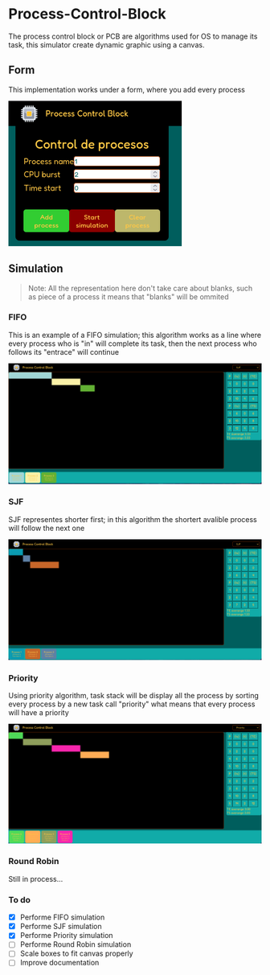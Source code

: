 # Process-Control-Block

The process control block or PCB are algorithms used for OS to manage its task,
this simulator create dynamic graphic using a canvas.

## Form

This implementation works under a form, where you add every process

![Form](./.example/form.png)

## Simulation

> Note: All the representation here don't take care about blanks, such as piece of a process
> it means that "blanks" will be ommited

### FIFO

This is an example of a FIFO simulation; this algorithm works as a line
where every process who is "in" will complete its task, then the next process
who follows its "entrace" will continue

![FIFO](./.example/fifo.png)

### SJF

SJF representes shorter first; in this algorithm the shortert avalible process
will follow the next one

![SJF](./.example/sjf.png)

### Priority

Using priority algorithm, task stack will be display all the process by sorting
every process by a new task call "priority" what means that every process will
have a priority

![Priority](./.example/priority.png)

### Round Robin

Still in process...

### To do

- [x] Performe FIFO simulation
- [x] Performe SJF simulation
- [x] Performe Priority simulation
- [ ] Performe Round Robin simulation
- [ ] Scale boxes to fit canvas properly
- [ ] Improve documentation
